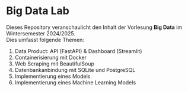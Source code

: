 # Big Data Lab
Dieses Repository veranschaulicht den Inhalt der Vorlesung **Big Data** im Wintersemester 2024/2025.  
Dies umfasst folgende Themen:

1. Data Product: API (FastAPI) & Dashboard (Streamlit)
1. Containerisierung mit Docker
1. Web Scraping mit BeautifulSoup
1. Datenbankanbindung mit SQLite und PostgreSQL
1. Implementierung eines Models
1. Implementierung eines Machine Learning Models

